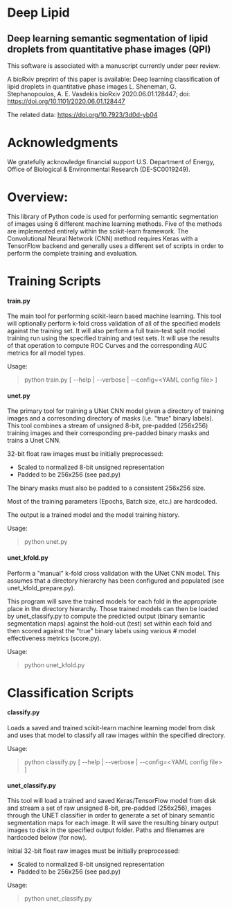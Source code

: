Deep Lipid
==========

Deep learning semantic segmentation of lipid droplets from quantitative phase images (QPI)
---------------------------------------------------------------------------------------------------------------

This software is associated with a manuscript currently under peer review.

A bioRxiv preprint of this paper is available:
Deep learning classification of lipid droplets in quantitative phase images
L. Sheneman, G. Stephanopoulos, A. E. Vasdekis
bioRxiv 2020.06.01.128447; doi: https://doi.org/10.1101/2020.06.01.128447


The related data:  https://doi.org/10.7923/3d0d-yb04


# Acknowledgments

We gratefully acknowledge financial support U.S. Department of Energy, 
Office of Biological & Environmental Research (DE-SC0019249).

# Overview:

This library of Python code is used for performing semantic segmentation 
of images using 6 different machine learning methods. Five of the methods are implemented 
entirely within the scikit-learn framework.  The Convolutional Neural Network (CNN)
method requires Keras with a TensorFlow backend and generally uses a different set of 
scripts in order to perform the complete training and evaluation.

# Training Scripts

#### **train.py**
The main tool for performing scikit-learn based machine learning.  This tool
will optionally perform k-fold cross validation of all of the specified
models against the training set.  It will also perform a full train-test
split model training run using the specified training and test sets.  It
will use the results of that operation to compute ROC Curves and the
corresponding AUC metrics for all model types.

Usage:
> python train.py [ --help | --verbose | --config=\<YAML config file\> ]

#### **unet.py**
The primary tool for training a UNet CNN model given a directory of training
images and a corresonding directory of masks (i.e. "true" binary labels).
This tool combines a stream of unsigned 8-bit, pre-padded (256x256) training
images and their corresponding pre-padded binary masks and trains a Unet CNN.

32-bit float raw images must be initially preprocessed:
   - Scaled to normalized 8-bit unsigned representation
   - Padded to be 256x256 (see pad.py)

The binary masks must also be padded to a consistent 256x256 size.

Most of the training parameters (Epochs, Batch size, etc.) are hardcoded.

The output is a trained model and the model training history.

Usage:
> python unet.py

#### **unet_kfold.py**

Perform a "manual" k-fold cross validation with the UNet CNN model.  This
assumes that a directory hierarchy has been configured and populated (see
unet_kfold_prepare.py).

This program will save the trained models for each fold in the appropriate
place in the directory hierarchy.  Those trained models can then be loaded
by unet_classify.py to compute the predicted output (binary semantic
segmentation maps) against the hold-out (test) set within each fold and then
scored against the "true" binary labels using various # model
effectiveness metrics (score.py).

Usage:
> python unet_kfold.py


# Classification Scripts

#### **classify.py**

Loads a saved and trained scikit-learn machine learning model from
disk and uses that model to classify all raw images within the
specified directory.

Usage:
> python classify.py [ --help | --verbose | --config=\<YAML config file\> ]


#### **unet_classify.py**

This tool will load a trained and saved Keras/TensorFlow model from disk and
stream a set of raw unsigned 8-bit, pre-padded (256x256), images through the
UNET classifier in order to generate a set of binary semantic segmentation
maps for each image.  It will save the resulting binary output images to disk
in the specified output folder.   Paths and filenames are hardcoded below
(for now).

Initial 32-bit float raw images must be initially preprocessed:
  - Scaled to normalized 8-bit unsigned representation
  - Padded to be 256x256 (see pad.py)

Usage:
> python unet_classify.py

